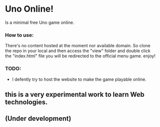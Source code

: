 # Uno Online!
Is a minimal free Uno game online.

### How to use:
There's no content hosted at the moment nor available domain.
So clone the repo in your local and then access the "view" folder and double click the "index.html" file you will be redirected to the official menu game. enjoy!
### TODO:
* I defently try to host the website to make the game playable online.

## this is a very experimental work to learn Web technologies.
## (Under development)
